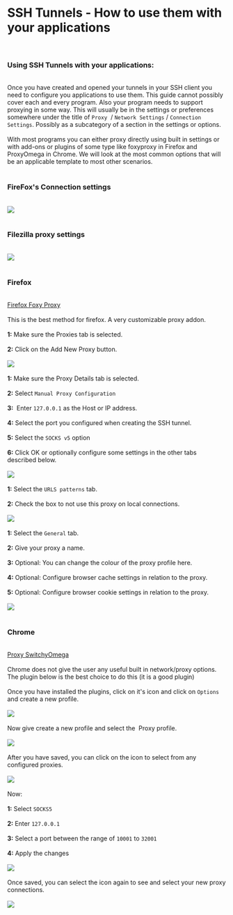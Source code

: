 <h1>SSH Tunnels - How to use them with your applications</h1>

        
<br>
<h3>Using SSH Tunnels with your applications:</h3><br>
Once you have created and opened your tunnels in your SSH client you need to configure you applications to use them. This guide cannot possibly cover each and every program. Also your program needs to support proxying in some way. This will usually be in the settings or preferences somewhere under the title of <code>Proxy</code>&nbsp; &#x2F; <code>Network Settings</code> &#x2F; <code>Connection Settings</code>. Possibly as a subcategory of a section in the settings or options.<br>
<br>
With most programs you can either proxy directly using built in settings or with add-ons or plugins of some type like foxyproxy in Firefox and ProxyOmega in Chrome. We will look at the most common options that will be an applicable template to most other scenarios.<br>
<br>
<h3>FireFox&#x27;s Connection settings</h3><br>
<img src="https://raw.github.com/feralhosting/feralfilehosting/master/Feral%20Wiki/SSH/SSH%20Tunnels%20-%20How%20to%20use%20them%20with%20your%20applications/settings.png"><br>
<br>
<h3>Filezilla proxy settings</h3><br>
<img src="https://raw.github.com/feralhosting/feralfilehosting/master/Feral%20Wiki/SSH/SSH%20Tunnels%20-%20How%20to%20use%20them%20with%20your%20applications/filezilla.png"><br>
<br>
<h3>Firefox</h3><br>
<a href="https://addons.mozilla.org/en-US/firefox/addon/foxyproxy-standard/">Firefox Foxy Proxy</a><br>
<br>
This is the best method for firefox. A very customizable proxy addon. <br>
<br>
<strong>1:</strong> Make sure the Proxies tab is selected.<br>
<br>
<strong>2:</strong> Click on the Add New Proxy button.<br>
<br>
<img src="https://raw.github.com/feralhosting/feralfilehosting/master/Feral%20Wiki/SSH/SSH%20Tunnels%20-%20How%20to%20use%20them%20with%20your%20applications/foxyproxy1.png"><br>
<br>
<strong>1:</strong> Make sure the Proxy Details tab is selected.<br>
<br>
<strong>2:</strong> Select <code>Manual Proxy Configuration</code><br>
<br>
<strong>3:</strong>&nbsp; Enter <code>127.0.0.1</code> as the Host or IP address.<br>
<br>
<strong>4:</strong> Select the port you configured when creating the SSH tunnel.<br>
<br>
<strong>5:</strong> Select the <code>SOCKS v5</code> option<br>
<br>
<strong>6:</strong> Click OK or optionally configure some settings in the other tabs described below.<br>
<br>
<img src="https://raw.github.com/feralhosting/feralfilehosting/master/Feral%20Wiki/SSH/SSH%20Tunnels%20-%20How%20to%20use%20them%20with%20your%20applications/foxyproxy2.png"><br>
<br>
<strong>1:</strong> Select the <code>URLS patterns</code> tab.<br>
<br>
<strong>2:</strong> Check the box to not use this proxy on local connections.<br>
<br>
<img src="https://raw.github.com/feralhosting/feralfilehosting/master/Feral%20Wiki/SSH/SSH%20Tunnels%20-%20How%20to%20use%20them%20with%20your%20applications/foxyproxy3.png"><br>
<br>
<strong>1:</strong> Select the <code>General</code> tab.<br>
<br>
<strong>2:</strong> Give your proxy a name.<br>
<br>
<strong>3:</strong> Optional: You can change the colour of the proxy profile here.<br>
<br>
<strong>4:</strong> Optional: Configure browser cache settings in relation to the proxy.<br>
<br>
<strong>5:</strong> Optional: Configure browser cookie settings in relation to the proxy.<br>
<br>
<img src="https://raw.github.com/feralhosting/feralfilehosting/master/Feral%20Wiki/SSH/SSH%20Tunnels%20-%20How%20to%20use%20them%20with%20your%20applications/foxyproxy4.png"><br>
<br>
<h3>Chrome</h3><br>
<a href="https://chrome.google.com/webstore/detail/proxy-switchyomega/padekgcemlokbadohgkifijomclgjgif">Proxy SwitchyOmega</a><br>
<br>
Chrome does not give the user any useful built in network&#x2F;proxy options. The plugin below is the best choice to do this (it is a good plugin)<br>
<br>
Once you have installed the plugins, click on it&#x27;s icon and click on <code>Options</code> and create a new profile.<br>
<br>
<img src="https://raw.github.com/feralhosting/feralfilehosting/master/Feral%20Wiki/SSH/SSH%20Tunnels%20-%20How%20to%20use%20them%20with%20your%20applications/proxyomega1.png"><br>
<br>
Now give create a new profile and select the&nbsp; Proxy profile.<br>
<br>
<img src="https://raw.github.com/feralhosting/feralfilehosting/master/Feral%20Wiki/SSH/SSH%20Tunnels%20-%20How%20to%20use%20them%20with%20your%20applications/proxyomega2.png"><br>
<br>
After you have saved, you can click on the icon to select from any configured proxies.<br>
<br>
<img src="https://raw.github.com/feralhosting/feralfilehosting/master/Feral%20Wiki/SSH/SSH%20Tunnels%20-%20How%20to%20use%20them%20with%20your%20applications/proxyomega3.png"><br>
<br>
Now:<br>
<br>
<strong>1:</strong> Select <code>SOCKS5</code><br>
<br>
<strong>2:</strong> Enter <code>127.0.0.1</code><br>
<br>
<strong>3:</strong> Select a port between the range of <code>10001</code> to <code>32001</code><br>
<br>
<strong>4:</strong> Apply the changes<br>
<br>
<img src="https://raw.github.com/feralhosting/feralfilehosting/master/Feral%20Wiki/SSH/SSH%20Tunnels%20-%20How%20to%20use%20them%20with%20your%20applications/proxyomega4.png"><br>
<br>
Once saved, you can select the icon again to see and select your new proxy connections.<br>
<br>
<img src="https://raw.github.com/feralhosting/feralfilehosting/master/Feral%20Wiki/SSH/SSH%20Tunnels%20-%20How%20to%20use%20them%20with%20your%20applications/proxyomega5.png"><br>
<br>

